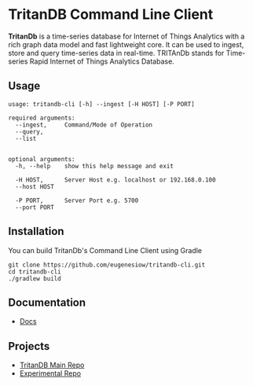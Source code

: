 TritanDB Command Line Client
======

**TritanDb** is a time-series database for Internet of Things Analytics with a rich graph data model and fast lightweight core.
It can be used to ingest, store and query time-series data in real-time.
TRITAnDb stands for Time-series Rapid Internet of Things Analytics Database.

Usage
-------

```
usage: tritandb-cli [-h] --ingest [-H HOST] [-P PORT]

required arguments:
  --ingest,     Command/Mode of Operation
  --query,
  --list


optional arguments:
  -h, --help    show this help message and exit

  -H HOST,      Server Host e.g. localhost or 192.168.0.100
  --host HOST

  -P PORT,      Server Port e.g. 5700
  --port PORT
```


Installation
------------

You can build TritanDb's Command Line Client using Gradle

    git clone https://github.com/eugenesiow/tritandb-cli.git
    cd tritandb-cli
    ./gradlew build

Documentation
-------------
* [Docs](https://eugenesiow.gitbooks.io/tritandb)

Projects
-------
* [TritanDB Main Repo](https://github.com/eugenesiow/tritandb-kt)
* [Experimental Repo](https://github.com/eugenesiow/tritandb-experimental)
